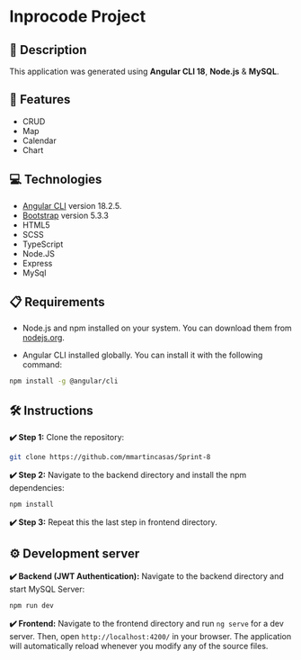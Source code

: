 # Inprocode Project

## 📄 Description

This application was generated using **Angular CLI 18**, **Node.js** & **MySQL**.

## 📜 Features
- CRUD
- Map
- Calendar
- Chart

## 💻 Technologies

- [Angular CLI](https://angular.dev/) version 18.2.5.
- [Bootstrap](https://getbootstrap.com/) version 5.3.3
- HTML5
- SCSS
- TypeScript
- Node.JS
- Express
- MySql


## 📋 Requirements

- Node.js and npm installed on your system. You can download them from [nodejs.org](https://nodejs.org/).

- Angular CLI installed globally. You can install it with the following command:

```bash
npm install -g @angular/cli
```

## 🛠️ Instructions

**✔️ Step 1:** Clone the repository:

```bash
git clone https://github.com/mmartincasas/Sprint-8
```

**✔️ Step 2:** Navigate to the backend directory and install the npm dependencies:

```bash
npm install
```

**✔️ Step 3:** Repeat this the last step in frontend directory.



## ⚙️ Development server

**✔️ Backend (JWT Authentication):** Navigate to the backend directory and start MySQL Server:

```bash
npm run dev
```

**✔️ Frontend:** Navigate to the frontend directory and run `ng serve` for a dev server. Then, open `http://localhost:4200/` in your browser. The application will automatically reload whenever you modify any of the source files.


